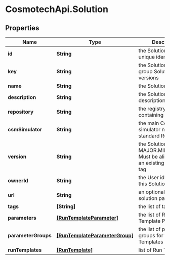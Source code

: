 # CosmotechApi.Solution

## Properties

Name | Type | Description | Notes
------------ | ------------- | ------------- | -------------
**id** | **String** | the Solution version unique identifier | [optional] [readonly] 
**key** | **String** | the Solution key which group Solution versions | 
**name** | **String** | the Solution name | 
**description** | **String** | the Solution description | [optional] 
**repository** | **String** | the registry repository containing the image | 
**csmSimulator** | **String** | the main Cosmo Tech simulator name used in standard Run Template | [optional] 
**version** | **String** | the Solution version MAJOR.MINOR.PATCH. Must be aligned with an existing repository tag | 
**ownerId** | **String** | the User id which own this Solution | [optional] [readonly] 
**url** | **String** | an optional URL link to solution page | [optional] 
**tags** | **[String]** | the list of tags | [optional] 
**parameters** | [**[RunTemplateParameter]**](RunTemplateParameter.md) | the list of Run Template Parameters | [optional] 
**parameterGroups** | [**[RunTemplateParameterGroup]**](RunTemplateParameterGroup.md) | the list of parameters groups for the Run Templates | [optional] 
**runTemplates** | [**[RunTemplate]**](RunTemplate.md) | list of Run Template | [optional] 


